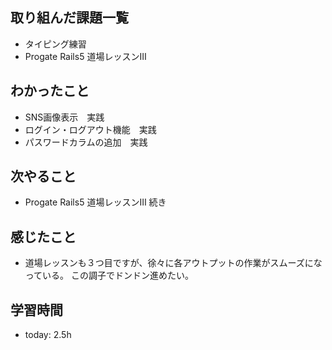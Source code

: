 ## 取り組んだ課題一覧
- タイピング練習
- Progate Rails5 道場レッスンⅢ
## わかったこと
- SNS画像表示　実践
- ログイン・ログアウト機能　実践
- パスワードカラムの追加　実践
## 次やること
- Progate Rails5 道場レッスンⅢ 続き
## 感じたこと
- 道場レッスンも３つ目ですが、徐々に各アウトプットの作業がスムーズになっている。
この調子でドンドン進めたい。
## 学習時間
- today: 2.5h
